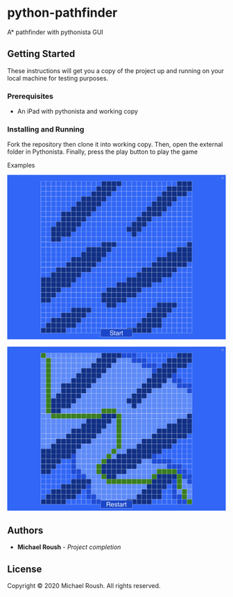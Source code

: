# python-pathfinder

A* pathfinder with pythonista GUI

## Getting Started

These instructions will get you a copy of the project up and running on your local machine for testing purposes.

### Prerequisites

- An iPad with pythonista and working copy

### Installing and Running

Fork the repository then clone it into working copy. Then, open the external folder in Pythonista.
Finally, press the play button to play the game

Examples

![New PathFinder](Images/new_pathfinder.png)

![Solved PathFinder](Images/solved_pathfinder.png)

## Authors

* **Michael Roush** - *Project completion*

## License

Copyright © 2020 Michael Roush. All rights reserved.